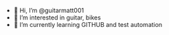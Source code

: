 - 👋 Hi, I’m @guitarmatt001
- 👀 I’m interested in guitar, bikes
- 🌱 I’m currently learning GITHUB and test automation  

<!---
guitarmatt001/guitarmatt001 is a ✨ special ✨ repository because its `README.md` (this file) appears on your GitHub profile.
You can click the Preview link to take a look at your changes.
--->
